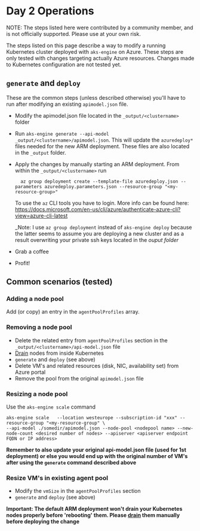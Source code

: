 # Day 2 Operations

NOTE: The steps listed here were contributed by a community member, and is not officially supported. Please use at your own risk.

The steps listed on this page describe a way to modify a running Kubernetes cluster deployed with `aks-engine` on Azure. These steps are only tested with changes targeting actually Azure resources. Changes made to Kubernetes configuration are not tested yet.

## `generate` and `deploy`

These are the common steps (unless described otherwise) you'll have to run after modifying an existing `apimodel.json` file.

* Modify the apimodel.json file located in the `_output/<clustername>` folder
* Run `aks-engine generate --api-model _output/<clustername>/apimodel.json`. This will update the `azuredeploy*` files needed for the new ARM deployment. These files are also located in the `_output` folder.
* Apply the changes by manually starting an ARM deployment. From within the  `_output/<clustername>` run

        az group deployment create --template-file azuredeploy.json --parameters azuredeploy.parameters.json --resource-group "<my-resource-group>"

  To use the `az` CLI tools you have to login. More info can be found here: https://docs.microsoft.com/en-us/cli/azure/authenticate-azure-cli?view=azure-cli-latest

  _Note: I use `az group deployment` instead of `aks-engine deploy` because the latter seems to assume you are deploying a new cluster and as a result overwriting your private ssh keys located in the _ouput folder_

* Grab a coffee
* Profit!

## Common scenarios (tested)

### Adding a node pool

Add (or copy) an entry in the `agentPoolProfiles` array.

### Removing a node pool

* Delete the related entry from `agentPoolProfiles` section in the `_output/<clustername>/api-model.json` file
* [Drain](https://kubernetes.io/docs/tasks/administer-cluster/safely-drain-node/) nodes from inside Kubernetes
* `generate` and `deploy` (see above)
* Delete VM's and related resources (disk, NIC, availability set) from Azure portal
* Remove the pool from the original `apimodel.json` file

### Resizing a node pool

Use the `aks-engine scale` command

    aks-engine scale   --location westeurope --subscription-id "xxx" --resource-group "<my-resource-group" \
    --api-model ./somedir/apimodel.json --node-pool <nodepool name> --new-node-count <desired number of nodes> --apiserver <apiserver endpoint FQDN or IP address>

**Remember to also update your original api-model.json file (used for 1st deployment) or else you would end up with the original number of VM's after using the `generate` command described above**

### Resize VM's in existing agent pool

* Modify the `vmSize` in the  `agentPoolProfiles` section
* `generate` and `deploy` (see above)

**Important: The default ARM deployment won't drain your Kubernetes nodes properly before 'rebooting' them. Please [drain](https://kubernetes.io/docs/tasks/administer-cluster/safely-drain-node/) them manually before deploying the change**
